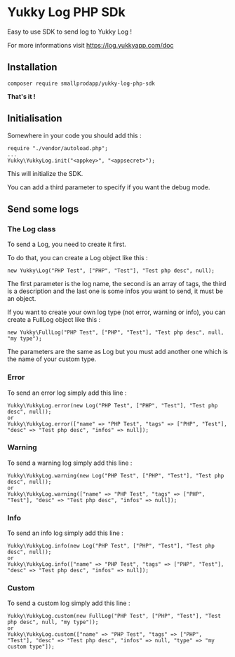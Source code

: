 # Yukky Log PHP SDk

Easy to use SDK to send log to Yukky Log !

For more informations visit https://log.yukkyapp.com/doc

## Installation

```
composer require smallprodapp/yukky-log-php-sdk
```

**That's it !**

## Initialisation

Somewhere in your code you should add this :

```
require "./vendor/autoload.php";
...
Yukky\YukkyLog.init("<appkey>", "<appsecret>");
```

This will initialize the SDK.

You can add a third parameter to specify if you want the debug mode.

## Send some logs

### The Log class

To send a Log, you need to create it first.

To do that, you can create a Log object like this :

```
new Yukky\Log("PHP Test", ["PHP", "Test"], "Test php desc", null);
```

The first parameter is the log name, the second is an array of tags, the third is a description and the last one is some infos you want to send, it must be an object.

If you want to create your own log type (not error, warning or info), you can create a FullLog object like this :

```
new Yukky\FullLog("PHP Test", ["PHP", "Test"], "Test php desc", null, "my type");
```

The parameters are the same as Log but you must add another one which is the name of your custom type.

### Error

To send an error log simply add this line :

```
Yukky\YukkyLog.error(new Log("PHP Test", ["PHP", "Test"], "Test php desc", null));
or
Yukky\YukkyLog.error(["name" => "PHP Test", "tags" => ["PHP", "Test"], "desc" => "Test php desc", "infos" => null]);
```

### Warning

To send a warning log simply add this line :

```
Yukky\YukkyLog.warning(new Log("PHP Test", ["PHP", "Test"], "Test php desc", null));
or
Yukky\YukkyLog.warning(["name" => "PHP Test", "tags" => ["PHP", "Test"], "desc" => "Test php desc", "infos" => null]);
```

### Info

To send an info log simply add this line :

```
Yukky\YukkyLog.info(new Log("PHP Test", ["PHP", "Test"], "Test php desc", null));
or
Yukky\YukkyLog.info(["name" => "PHP Test", "tags" => ["PHP", "Test"], "desc" => "Test php desc", "infos" => null]);
```

### Custom

To send a custom log simply add this line :

```
Yukky\YukkyLog.custom(new FullLog("PHP Test", ["PHP", "Test"], "Test php desc", null, "my type"));
or
Yukky\YukkyLog.custom(["name" => "PHP Test", "tags" => ["PHP", "Test"], "desc" => "Test php desc", "infos" => null, "type" => "my custom type"]);
```
